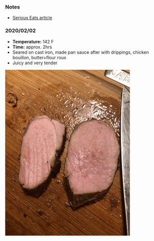 ### Notes
- [Serious Eats article](https://www.seriouseats.com/2016/07/food-lab-complete-guide-sous-vide-pork-tenderloin.html)

### 2020/02/02

- **Temperature:** 142 F
- **Time:** approx. 2hrs
- Seared on cast iron, made pan sauce after with drippings, chicken bouillon, butter+flour roux
- Juicy and very tender

<img src="./20200202_tenderloin.jpg" width="400">
